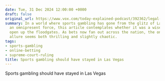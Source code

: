 ```yaml
---
date: Tue, 31 Dec 2024 12:00:00 +0000
draft: false
original_url: https://www.vox.com/today-explained-podcast/392362/legal-sports-betting-online-addiction
summary: In a world where sports gambling has gone from the glitz of Las Vegas to
  an omnipresent force, this article contemplates whether it was a wise decision to
  open up the floodgates. As bets now fan out across the nation, the once exclusive
  allure seems both thrilling and slightly chaotic.
tags:
- sports-gambling
- online-betting
- supreme-court-ruling
title: Sports gambling should have stayed in Las Vegas
---
```


Sports gambling should have stayed in Las Vegas
